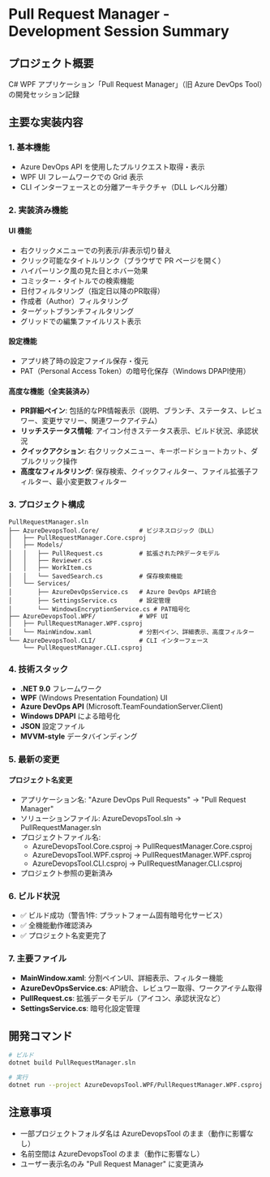 # Pull Request Manager - Development Session Summary

## プロジェクト概要
C# WPF アプリケーション「Pull Request Manager」（旧 Azure DevOps Tool）の開発セッション記録

## 主要な実装内容

### 1. 基本機能
- Azure DevOps API を使用したプルリクエスト取得・表示
- WPF UI フレームワークでの Grid 表示
- CLI インターフェースとの分離アーキテクチャ（DLL レベル分離）

### 2. 実装済み機能
#### UI 機能
- 右クリックメニューでの列表示/非表示切り替え
- クリック可能なタイトルリンク（ブラウザで PR ページを開く）
- ハイパーリンク風の見た目とホバー効果
- コミッター・タイトルでの検索機能
- 日付フィルタリング（指定日以降のPR取得）
- 作成者（Author）フィルタリング
- ターゲットブランチフィルタリング
- グリッドでの編集ファイルリスト表示

#### 設定機能
- アプリ終了時の設定ファイル保存・復元
- PAT（Personal Access Token）の暗号化保存（Windows DPAPI使用）

#### 高度な機能（全実装済み）
- **PR詳細ペイン**: 包括的なPR情報表示（説明、ブランチ、ステータス、レビュワー、変更サマリー、関連ワークアイテム）
- **リッチステータス情報**: アイコン付きステータス表示、ビルド状況、承認状況
- **クイックアクション**: 右クリックメニュー、キーボードショートカット、ダブルクリック操作
- **高度なフィルタリング**: 保存検索、クイックフィルター、ファイル拡張子フィルター、最小変更数フィルター

### 3. プロジェクト構成
```
PullRequestManager.sln
├── AzureDevopsTool.Core/           # ビジネスロジック（DLL）
│   ├── PullRequestManager.Core.csproj
│   ├── Models/
│   │   ├── PullRequest.cs          # 拡張されたPRデータモデル
│   │   ├── Reviewer.cs
│   │   ├── WorkItem.cs
│   │   └── SavedSearch.cs          # 保存検索機能
│   └── Services/
│       ├── AzureDevOpsService.cs   # Azure DevOps API統合
│       ├── SettingsService.cs      # 設定管理
│       └── WindowsEncryptionService.cs # PAT暗号化
├── AzureDevopsTool.WPF/            # WPF UI
│   ├── PullRequestManager.WPF.csproj
│   └── MainWindow.xaml             # 分割ペイン、詳細表示、高度フィルター
└── AzureDevopsTool.CLI/            # CLI インターフェース
    └── PullRequestManager.CLI.csproj
```

### 4. 技術スタック
- **.NET 9.0** フレームワーク
- **WPF** (Windows Presentation Foundation) UI
- **Azure DevOps API** (Microsoft.TeamFoundationServer.Client)
- **Windows DPAPI** による暗号化
- **JSON** 設定ファイル
- **MVVM-style** データバインディング

### 5. 最新の変更
#### プロジェクト名変更
- アプリケーション名: "Azure DevOps Pull Requests" → "Pull Request Manager"
- ソリューションファイル: AzureDevopsTool.sln → PullRequestManager.sln
- プロジェクトファイル名:
  - AzureDevopsTool.Core.csproj → PullRequestManager.Core.csproj
  - AzureDevopsTool.WPF.csproj → PullRequestManager.WPF.csproj
  - AzureDevopsTool.CLI.csproj → PullRequestManager.CLI.csproj
- プロジェクト参照の更新済み

### 6. ビルド状況
- ✅ ビルド成功（警告1件: プラットフォーム固有暗号化サービス）
- ✅ 全機能動作確認済み
- ✅ プロジェクト名変更完了

### 7. 主要ファイル
- **MainWindow.xaml**: 分割ペインUI、詳細表示、フィルター機能
- **AzureDevOpsService.cs**: API統合、レビュワー取得、ワークアイテム取得
- **PullRequest.cs**: 拡張データモデル（アイコン、承認状況など）
- **SettingsService.cs**: 暗号化設定管理

## 開発コマンド
```bash
# ビルド
dotnet build PullRequestManager.sln

# 実行
dotnet run --project AzureDevopsTool.WPF/PullRequestManager.WPF.csproj
```

## 注意事項
- 一部プロジェクトフォルダ名は AzureDevopsTool のまま（動作に影響なし）
- 名前空間は AzureDevopsTool のまま（動作に影響なし）
- ユーザー表示名のみ "Pull Request Manager" に変更済み